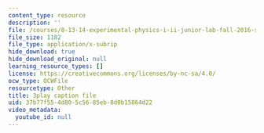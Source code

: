 ```yaml
---
content_type: resource
description: ''
file: /courses/8-13-14-experimental-physics-i-ii-junior-lab-fall-2016-spring-2017/37b77f554d805c5685eb8d0b15864d22_8eOshgFmmgA.vtt
file_size: 1182
file_type: application/x-subrip
hide_download: true
hide_download_original: null
learning_resource_types: []
license: https://creativecommons.org/licenses/by-nc-sa/4.0/
ocw_type: OCWFile
resourcetype: Other
title: 3play caption file
uid: 37b77f55-4d80-5c56-85eb-8d0b15864d22
video_metadata:
  youtube_id: null
---
```


